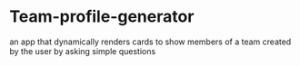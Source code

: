 # Team-profile-generator
an app that dynamically renders cards to show members of a team created by the user by asking simple questions
